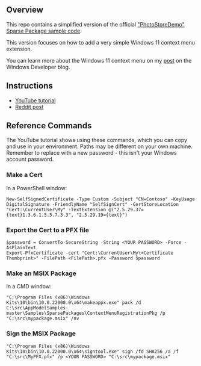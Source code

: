 ## Overview
This repo contains a simplified version of the official ["PhotoStoreDemo" Sparse Package sample code](https://github.com/microsoft/AppModelSamples/tree/master/Samples/SparsePackages). 

This version focuses on how to add a very simple Windows 11 context menu extension.

You can learn more about the Windows 11 context menu on my [post](https://blogs.windows.com/windowsdeveloper/2021/07/19/extending-the-context-menu-and-share-dialog-in-windows-11/) on the Windows Developer blog.

## Instructions

* [YouTube tutorial](https://www.youtube.com/watch?v=LfBQm-FY-2I)
* [Reddit post](https://www.reddit.com/r/Windows11/comments/12mfjca/how_to_write_your_own_windows_11_context_menu/)

## Reference Commands

The YouTube tutorial shows using these commands, which you can copy and use in your environment. Paths may be different on your own machine. Remember to replace <YOUR PASSWORD> with a new password - this isn't your Windows account password. 
### Make a Cert 
In a PowerShell window:
```
New-SelfSignedCertificate -Type Custom -Subject "CN=Contoso" -KeyUsage DigitalSignature -FriendlyName "SelfSignCert" -CertStoreLocation "Cert:\CurrentUser\My" -TextExtension @("2.5.29.37={text}1.3.6.1.5.5.7.3.3", "2.5.29.19={text}")
```
### Export the Cert to a PFX file
```
$password = ConvertTo-SecureString -String <YOUR PASSWORD> -Force -AsPlainText 
Export-PfxCertificate -cert "Cert:\CurrentUser\My\<Certificate Thumbprint>" -FilePath <FilePath>.pfx -Password $password
```
### Make an MSIX Package
In a CMD window:
```
"C:\Program Files (x86)\Windows Kits\10\bin\10.0.22000.0\x64\makeappx.exe" pack /d C:\src\AppModelSamples-master\Samples\SparsePackages\ContextMenuRegistrationPkg /p "C:\src\mypackage.msix" /nv
```
### Sign the MSIX Package
```
"C:\Program Files (x86)\Windows Kits\10\bin\10.0.22000.0\x64\signtool.exe" sign /fd SHA256 /a /f "C:\src\MyPFX.pfx" /p <YOUR PASSWORD> "C:\src\mypackage.msix"
```
